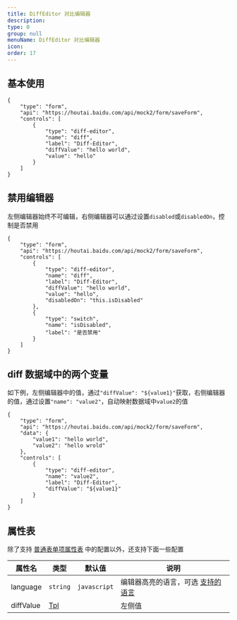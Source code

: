```yaml
---
title: DiffEditor 对比编辑器
description:
type: 0
group: null
menuName: DiffEditor 对比编辑器
icon:
order: 17
---
```


## 基本使用

```schema:height="400" scope="body"
{
    "type": "form",
    "api": "https://houtai.baidu.com/api/mock2/form/saveForm",
    "controls": [
        {
            "type": "diff-editor",
            "name": "diff",
            "label": "Diff-Editor",
            "diffValue": "hello world",
            "value": "hello"
        }
    ]
}
```

## 禁用编辑器

左侧编辑器始终不可编辑，右侧编辑器可以通过设置`disabled`或`disabledOn`，控制是否禁用

```schema:height="500" scope="body"
{
    "type": "form",
    "api": "https://houtai.baidu.com/api/mock2/form/saveForm",
    "controls": [
        {
            "type": "diff-editor",
            "name": "diff",
            "label": "Diff-Editor",
            "diffValue": "hello world",
            "value": "hello",
            "disabledOn": "this.isDisabled"
        },
        {
            "type": "switch",
            "name": "isDisabled",
            "label": "是否禁用"
        }
    ]
}
```

## diff 数据域中的两个变量

如下例，左侧编辑器中的值，通过`"diffValue": "${value1}"`获取，右侧编辑器的值，通过设置`"name": "value2"`，自动映射数据域中`value2`的值

```schema:height="400" scope="body"
{
    "type": "form",
    "api": "https://houtai.baidu.com/api/mock2/form/saveForm",
    "data": {
        "value1": "hello world",
        "value2": "hello wrold"
    },
    "controls": [
        {
            "type": "diff-editor",
            "name": "value2",
            "label": "Diff-Editor",
            "diffValue": "${value1}"
        }
    ]
}
```

## 属性表

除了支持 [普通表单项属性表](./formitem#%E5%B1%9E%E6%80%A7%E8%A1%A8) 中的配置以外，还支持下面一些配置

| 属性名    | 类型          | 默认值       | 说明                                                                                        |
| --------- | ------------- | ------------ | ------------------------------------------------------------------------------------------- |
| language  | `string`      | `javascript` | 编辑器高亮的语言，可选 [支持的语言](./editor#%E6%94%AF%E6%8C%81%E7%9A%84%E8%AF%AD%E8%A8%80) |
| diffValue | [Tpl](../tpl) |              | 左侧值                                                                                      |
